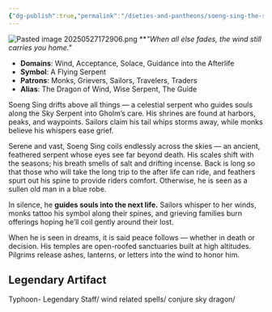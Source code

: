 ```yaml
---
{"dg-publish":true,"permalink":"/dieties-and-pantheons/soeng-sing-the-sky-serpent/","created":"2025-05-27T17:29:02.297-04:00","updated":"2025-07-28T06:16:50.319-04:00"}
---
```


 
![Pasted image 20250527172906.png](/img/user/Pics/Pasted%20image%2020250527172906.png)
**_"When all else fades, the wind still carries you home."_  

- **Domains**: Wind, Acceptance, Solace, Guidance into the Afterlife
- **Symbol**: A Flying Serpent
- **Patrons**: Monks, Grievers, Sailors, Travelers, Traders
- **Alias**: The Dragon of Wind, Wise Serpent, The Guide

Soeng Sing drifts above all things — a celestial serpent who guides souls along the Sky Serpent into Gholm’s care. His shrines are found at harbors, peaks, and waypoints. Sailors claim his tail whips storms away, while monks believe his whispers ease grief.

Serene and vast, Soeng Sing coils endlessly across the skies — an ancient, feathered serpent whose eyes see far beyond death. His scales shift with the seasons; his breath smells of salt and drifting incense. Back is long so that those who will take the long trip to the after life can ride, and feathers spurt out his spine to provide riders comfort. Otherwise, he is seen as a sullen old man in a blue robe.

In silence, he **guides souls into the next life.** Sailors whisper to her winds, monks tattoo his symbol along their spines, and grieving families burn offerings hoping he’ll coil gently around their lost.

When he is seen in dreams, it is said peace follows — whether in death or decision. His temples are open-roofed sanctuaries built at high altitudes. Pilgrims release ashes, lanterns, or letters into the wind to honor him.
## Legendary Artifact 

Typhoon- Legendary Staff/ wind related spells/ conjure sky dragon/